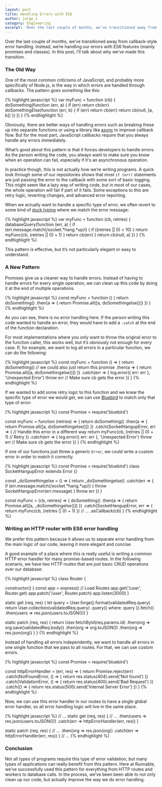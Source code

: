 ```yaml
---
layout: post
title: Handling Errors with ES6
author: jorge_s
category: Engineering
excerpt: 'Over the last couple of months, we’ve transitioned away from callback-style error handling. Instead, we’re handling our errors with ES6 features (mainly promises and classes). In this post, I’ll talk about why we’ve made this transition.'
---
```


Over the last couple of months, we’ve transitioned away from callback-style error handling. Instead, we’re handling our errors with ES6 features (mainly promises and classes). In this post, I’ll talk about why we’ve made this transition.

### The Old Way

One of the most common criticisms of JavaScript, and probably more specifically of Node.js, is the way in which errors are handled through callbacks. The pattern goes something like this:

{% highlight javascript %}
var myFunc = function (cb) {
  doSomething(function (err, a) {
    if (err) return cb(err)
    doSomethingElse(function (err, b) {
      if (err) return cb(err)
      return cb(null, [a, b])
    })
  })
}
{% endhighlight %}

Obviously, there are better ways of handling errors such as breaking these up into separate functions or using a library like [async](https://www.npmjs.com/package/async) to improve callback flow. But for the most part, JavaScript callbacks require that you always handle any errors immediately.

What’s good about this pattern is that it forces developers to handle errors. As the person writing the code, you always want to make sure you know when an operation can fail, especially if it's an asynchronous operation.

In practice though, this is not actually how we’re writing programs. A quick look through some of our repositories shows that most `if (err)` statements are just passing the error to the callback with some sort of basic logging. This might seem like a lazy way of writing code, but in most of our cases, the whole operation will fail if part of it fails. Some exceptions to this are retry logic, reverting changes, and advanced error reporting.

When we actually want to handle a specific type of error, we often revert to some kind of [duck typing](https://en.wikipedia.org/wiki/Duck_typing) where we match the error message:

{% highlight javascript %}
var myFunc = function (cb, retries) {
  databaseQuery(function (err, a) {
    if (err.message.match(/socket.*hang.*up/i) {
      if ((retries || 0) < 10) {
        return myFunc(cb, (retries || 0) + 1)
      }
      return cb(err)
    }
    return cb(null, a)
  })
}
{% endhighlight %}

This pattern is effective, but it’s not particularly elegant or easy to understand.

### A New Pattern

Promises give us a cleaner way to handle errors. Instead of having to handle errors for every single operation, we can clean up this code by doing it at the end of multiple operations.

{% highlight javascript %}
const myFunc = function () {
  return doSomething()
    .then(a => {
      return Promise.all([a, doSomethingelse()])
    })
}
{% endhighlight %}

As you can see, there is no error handling here. If the person writing this code wanted to handle an error, they would have to add a `.catch` at the end of the function declaration.

For most implementations where you only want to throw the original error to the function caller, this works well, but it’s obviously not enough for every case. If, for example, we want to log all errors in a particular function, we can do the following:

{% highlight javascript %}
const myFunc = function () => {
  return doSomething() // we could also just return this promise
    .then(a => {
      return Promise.all([a, doSomethingelse()])
    })
    .catch(err => {
      log.error({ err: err }, 'Unexpected Error')
      throw err // Make sure cb gets the error
    })
}
{% endhighlight %}

If we wanted to add some retry logic to this function and we knew the specific type of error we would get, we can use [Bluebird](https://www.npmjs.com/package/bluebird) to match only that type of error:

{% highlight javascript %}
const Promise = require('bluebird')

const myFunc = function (retries) => {
  return doSomething()
    .then(a => {
      return Promise.all([a, doSomethingelse()])
    })
    .catch(SocketHangupError, err => { // Handle this error in a different way
      return myFunc(cb, (retries || 0) + 1) // Retry
    })
    .catch(err => {
      log.error({ err: err }, 'Unexpected Error')
      throw err // Make sure cb gets the error
    })
}
{% endhighlight %}

If one of our functions just threw a generic `Error`, we could write a custom error in order to match it correctly.

{% highlight javascript %}
const Promise = require('bluebird')
class SocketHangupError extends Error {}

const _doSomethingelse = () => {
  return _doSomethingelse()
    .catch(err => {
      if (err.message.match(/socket.*hang.*up/i) {
        throw SocketHangupError(err.message)
      }
      throw err
    })
}

const myFunc = (cb, retries) => {
  doSomething()
    .then(a => {
      return Promise.all([a, _doSomethingelse()])
    })
    .catch(SocketHangupError, err => {
      return myFunc(cb, (retries || 0) + 1)
    })
    // ...
    .asCallback(cb)
}
{% endhighlight %}

### Writing an HTTP router with ES6 error handling

We prefer this pattern because it allows us to separate error handling from the main logic of our code, leaving it more elegant and concise.

A good example of a place where this is really useful is writing a common HTTP error handler for many promise-based routes. In the following scenario, we have two HTTP routes that are just basic CRUD operations over our database:

{% highlight javascript %}
class Router {

  constructor() {
    const app = express()
    // Load Routes
    app.get('/user', Router.get)
    app.patch('/user', Router.patch)
    app.listen(3000)
  }

  static get (req, res) {
    let query = User.forge().format(validatedReq.query)
    return User.collection(validatedReq.query)
      .query({ where: query }).fetch()
      .then(users => res.json(users.toJSON()))
  }

  static patch (req, res) {
    return User.fetchById(req.params.id)
      .then(org => org.save(validatedReq.body))
      .then(org => org.toJSON())
      .then(org => res.json(org))
  }
}
{% endhighlight %}

Instead of handling all errors independently, we want to handle all errors in one single function that we pass to all routes. For that, we can use custom errors.

{% highlight javascript %}
const Promise = require('bluebird')

const httpErrorHandler = (err, res) => {
  return Promise.reject(err)
    .catch(NotFoundError, () => {
      return res.status(404).send('Not found')
    })
    .catch(ValidationError, () => {
      return res.status(400).send('Bad Request')
    })
    .catch(() => {
      return res.status(500).send('Internal Server Error')
    })
}
{% endhighlight %}

Now, we can use this error handler in our routes to have a single global error handler, so all error handling logic will live in the same place.

{% highlight javascript %}
// ...
  static get (req, res) {
      // ...
      .then(users => res.json(users.toJSON()))
      .catch(err => httpErrorHandler(err, res))
  }

  static patch (req, res) {
      // ...
      .then(org => res.json(org))
      .catch(err => httpErrorHandler(err, res))
  }
// ...
{% endhighlight %}

### Conclusion

Not all types of programs require this type of error validation, but many types of applications can really benefit from this pattern. Here at Runnable, we’ve successfully used this pattern for everything from HTTP routes and workers to database calls. In the process, we’ve been been able to not only clean up our code, but actually improve the way we do error handling.
